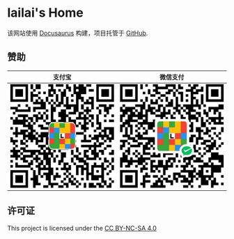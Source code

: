 # lailai's Home

该网站使用 [Docusaurus](https://docusaurus.io/) 构建，项目托管于 [GitHub](https://github.com/lailai0916/lailai0916.github.io).

## 赞助

|               支付宝               |              微信支付              |
| :--------------------------------: | :--------------------------------: |
| ![Alipay](static/img/QR-code/Alipay.svg) | ![WeChat](static/img/QR-code/WeChat.svg) |

## 许可证

This project is licensed under the [CC BY-NC-SA 4.0](https://creativecommons.org/licenses/by-nc-sa/4.0/?ref=chooser-v1)
